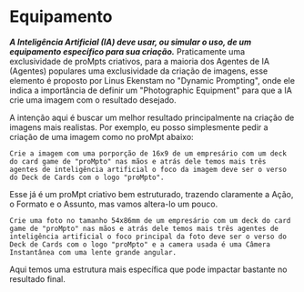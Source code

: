 # Equipamento
***A Inteligência Artificial (IA) deve usar, ou simular o uso, de um equipamento específico para sua criação.***
Praticamente uma exclusividade de proMpts criativos, para a maioria dos Agentes de IA (Agentes)  populares uma exclusividade da criação de imagens, esse elemento é proposto por Linus Ekenstam no "Dynamic Prompting", onde ele indica a importância de definir um "Photographic Equipment" para que a IA crie uma imagem com o resultado desejado.

A intenção aqui é buscar um melhor resultado principalmente na criação de imagens mais realistas. Por exemplo, eu posso simplesmente pedir a criação de uma imagem como no proMpt abaixo:

```
Crie a imagem com uma porporção de 16x9 de um empresário com um deck do card game de "proMpto" nas mãos e atrás dele temos mais três agentes de inteligência artificial o foco da imagem deve ser o verso do Deck de Cards com o logo "proMpto".
```

Esse já é um proMpt criativo bem estruturado, trazendo claramente a Ação, o Formato e o Assunto, mas vamos altera-lo um pouco.

```
Crie uma foto no tamanho 54x86mm de um empresário com um deck do card game de "proMpto" nas mãos e atrás dele temos mais três agentes de inteligência artificial o foco principal da foto deve ser o verso do Deck de Cards com o logo "proMpto" e a camera usada é uma Câmera Instantânea com uma lente grande angular.
```
Aqui temos uma estrutura mais específica que pode impactar bastante no resultado final.
